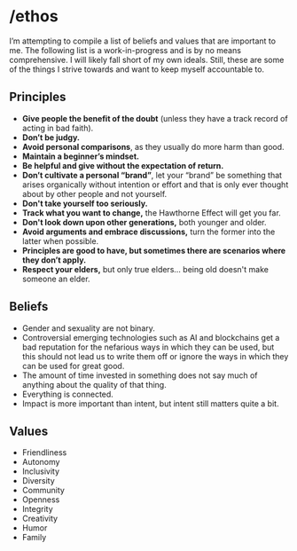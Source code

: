 # /ethos

I’m attempting to compile a list of beliefs and values that are important to me. The following list is a work-in-progress and is by no means comprehensive. I will likely fall short of my own ideals. Still, these are some of the things I strive towards and want to keep myself accountable to.

## Principles

- **Give people the benefit of the doubt** (unless they have a track record of acting in bad faith). 
- **Don’t be judgy.**
- **Avoid personal comparisons**, as they usually do more harm than good.
- **Maintain a beginner’s mindset.** 
- **Be helpful and give without the expectation of return.**
- **Don’t cultivate a personal “brand”**, let your “brand” be something that arises organically without intention or effort and that is only ever thought about by other people and not yourself.
- **Don't take yourself too seriously.**
- **Track what you want to change,** the Hawthorne Effect will get you far.
- **Don't look down upon other generations,** both younger and older.
- **Avoid arguments and embrace discussions,** turn the former into the latter when possible.
- **Principles are good to have, but sometimes there are scenarios where they don’t apply.**
- **Respect your elders,** but only true elders... being old doesn't make someone an elder.

## Beliefs

- Gender and sexuality are not binary.
- Controversial emerging technologies such as AI and blockchains get a bad reputation for the nefarious ways in which they can be used, but this should not lead us to write them off or ignore the ways in which they can be used for great good.
- The amount of time invested in something does not say much of anything about the quality of that thing.
- Everything is connected.
- Impact is more important than intent, but intent still matters quite a bit.

## Values

- Friendliness
- Autonomy
- Inclusivity
- Diversity
- Community
- Openness
- Integrity
- Creativity
- Humor
- Family